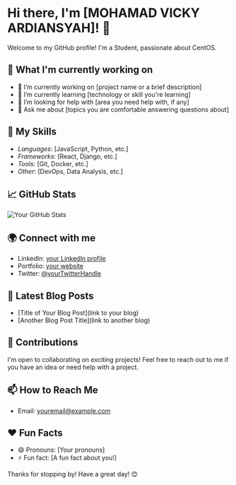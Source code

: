 # Hi there, I'm [MOHAMAD VICKY ARDIANSYAH]! 👋

Welcome to my GitHub profile! I'm a Student, passionate about CentOS. 

## 🌱 What I'm currently working on

- 🔭 I’m currently working on [project name or a brief description]
- 🌱 I’m currently learning [technology or skill you're learning]
- 🤔 I’m looking for help with [area you need help with, if any]
- 💬 Ask me about [topics you are comfortable answering questions about]

## 💼 My Skills

- *Languages*: [JavaScript, Python, etc.]
- *Frameworks*: [React, Django, etc.]
- *Tools*: [Git, Docker, etc.]
- *Other*: [DevOps, Data Analysis, etc.]

## 📈 GitHub Stats

![Your GitHub Stats](https://github-readme-stats.vercel.app/api?username=your-username&show_icons=true&theme=radical)

## 🌍 Connect with me

- LinkedIn: [your LinkedIn profile](https://www.linkedin.com/in/your-profile)
- Portfolio: [your website](https://yourwebsite.com)
- Twitter: [@yourTwitterHandle](https://twitter.com/yourTwitterHandle)

## 📝 Latest Blog Posts

<!-- BLOG-POST-LIST:START -->
- [Title of Your Blog Post](link to your blog)
- [Another Blog Post Title](link to another blog)
<!-- BLOG-POST-LIST:END -->

## 🤝 Contributions

I'm open to collaborating on exciting projects! Feel free to reach out to me if you have an idea or need help with a project.

## 📫 How to Reach Me

- Email: [youremail@example.com](mailto:youremail@example.com)

## ❤️ Fun Facts

- 😄 Pronouns: [Your pronouns]
- ⚡ Fun fact: [A fun fact about you!]

Thanks for stopping by! Have a great day! 😊
